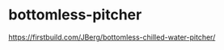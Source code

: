 bottomless-pitcher
==================

https://firstbuild.com/JBerg/bottomless-chilled-water-pitcher/
